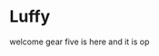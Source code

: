# Luffy
welcome
gear five is here and it is op 
 
 
 
 
  
            
      
        
             
        
        
 
 
